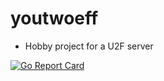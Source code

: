 # youtwoeff

* Hobby project for a U2F server

[![Go Report Card](https://goreportcard.com/badge/github.com/mlctrez/youtwoeff)](https://goreportcard.com/report/github.com/mlctrez/youtwoeff)

